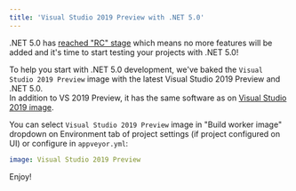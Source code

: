 ```yaml
---
title: 'Visual Studio 2019 Preview with .NET 5.0'
---
```


.NET 5.0 has [reached "RC" stage](https://devblogs.microsoft.com/dotnet/announcing-net-5-0-rc-1/) which means no more features will be added
and it's time to start testing your projects with .NET 5.0!

To help you start with .NET 5.0 development, we've baked the `Visual Studio 2019 Preview` image with the latest Visual Studio 2019 Preview and .NET 5.0.<br>
In addition to VS 2019 Preview, it has the same software as on [Visual Studio 2019 image](https://www.appveyor.com/docs/windows-images-software/).

You can select `Visual Studio 2019 Preview` image in "Build worker image" dropdown on Environment tab of project settings (if project configured on UI) or configure in `appveyor.yml`:

```yaml
image: Visual Studio 2019 Preview
```

Enjoy!